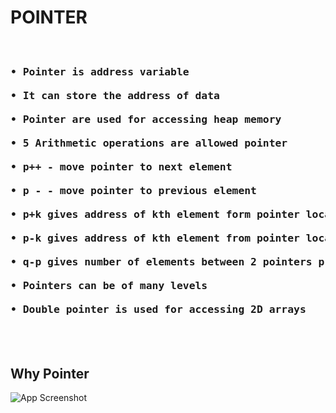 <h1>POINTER</h1>

<pre>
<h3>
• Pointer is address variable <br>                   
• It can store the address of data<br>
• Pointer are used for accessing heap memory<br>
• 5 Arithmetic operations are allowed pointer<br>
• p++ - move pointer to next element<br>
• p - - move pointer to previous element<br>
• p+k gives address of kth element form pointer location to right<br>
• p-k gives address of kth element from pointer location to left<br>
• q-p gives number of elements between 2 pointers p and q<br>
• Pointers can be of many levels<br>
• Double pointer is used for accessing 2D arrays<br>
</h3>
</pre>

## Why Pointer

![App Screenshot](https://i.ibb.co/b53YLwZ/whypointer.png)


